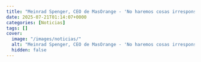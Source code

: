 ```yaml
---
title: "Meinrad Spenger, CEO de MasOrange - 'No haremos cosas irresponsables con los precios que perjudiquen nuestra inversión en innovación'"
date: 2025-07-21T01:14:07+0000
categories: [Noticias]
tags: []
cover:
  image: "/images/noticias/"
  alt: "Meinrad Spenger, CEO de MasOrange - 'No haremos cosas irresponsables con los precios que perjudiquen nuestra inversión en innovación'"
  hidden: false
---
```




